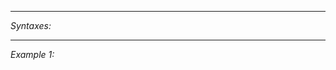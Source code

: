 


---
*Syntaxes:*

<!-- [] call `BIN_fnc_assignAntenna` -->

---
*Example 1:*

<!-- 
```sqf
[] call BIN_fnc_assignAntenna;
``` -->